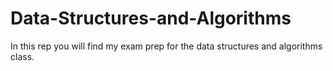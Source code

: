 # Data-Structures-and-Algorithms
In this rep you will find my exam prep for the data structures and algorithms class.
